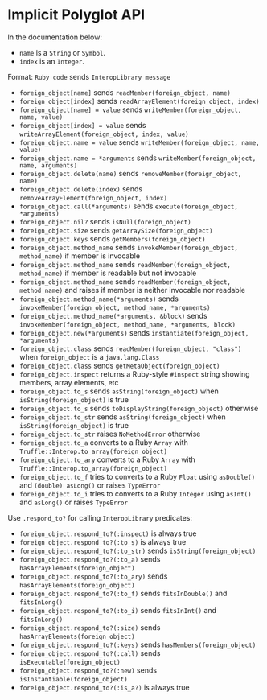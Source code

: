 <!-- Generated by spec/truffle/interop/special_forms_spec.rb -->

# Implicit Polyglot API

In the documentation below:
* `name` is a `String` or `Symbol`.
* `index` is an `Integer`.

Format: `Ruby code` sends `InteropLibrary message`

- `foreign_object[name]` sends `readMember(foreign_object, name)`
- `foreign_object[index]` sends `readArrayElement(foreign_object, index)`
- `foreign_object[name] = value` sends `writeMember(foreign_object, name, value)`
- `foreign_object[index] = value` sends `writeArrayElement(foreign_object, index, value)`
- `foreign_object.name = value` sends `writeMember(foreign_object, name, value)`
- `foreign_object.name = *arguments` sends `writeMember(foreign_object, name, arguments)`
- `foreign_object.delete(name)` sends `removeMember(foreign_object, name)`
- `foreign_object.delete(index)` sends `removeArrayElement(foreign_object, index)`
- `foreign_object.call(*arguments)` sends `execute(foreign_object, *arguments)`
- `foreign_object.nil?` sends `isNull(foreign_object)`
- `foreign_object.size` sends `getArraySize(foreign_object)`
- `foreign_object.keys` sends `getMembers(foreign_object)`
- `foreign_object.method_name` sends `invokeMember(foreign_object, method_name)` if member is invocable
- `foreign_object.method_name` sends `readMember(foreign_object, method_name)` if member is readable but not invocable
- `foreign_object.method_name` sends `readMember(foreign_object, method_name)` and raises if member is neither invocable nor readable
- `foreign_object.method_name(*arguments)` sends `invokeMember(foreign_object, method_name, *arguments)`
- `foreign_object.method_name(*arguments, &block)` sends `invokeMember(foreign_object, method_name, *arguments, block)`
- `foreign_object.new(*arguments)` sends `instantiate(foreign_object, *arguments)`
- `foreign_object.class` sends `readMember(foreign_object, "class")` when `foreign_object` is a `java.lang.Class`
- `foreign_object.class` sends `getMetaObject(foreign_object)`
- `foreign_object.inspect` returns a Ruby-style `#inspect` string showing members, array elements, etc
- `foreign_object.to_s` sends `asString(foreign_object)` when `isString(foreign_object)` is true
- `foreign_object.to_s` sends `toDisplayString(foreign_object)` otherwise
- `foreign_object.to_str` sends `asString(foreign_object)` when `isString(foreign_object)` is true
- `foreign_object.to_str` raises `NoMethodError` otherwise
- `foreign_object.to_a` converts to a Ruby `Array` with `Truffle::Interop.to_array(foreign_object)`
- `foreign_object.to_ary` converts to a Ruby `Array` with `Truffle::Interop.to_array(foreign_object)`
- `foreign_object.to_f` tries to converts to a Ruby `Float` using `asDouble()` and `(double) asLong()` or raises `TypeError`
- `foreign_object.to_i` tries to converts to a Ruby `Integer` using `asInt()` and `asLong()` or raises `TypeError`

Use `.respond_to?` for calling `InteropLibrary` predicates:
- `foreign_object.respond_to?(:inspect)` is always true
- `foreign_object.respond_to?(:to_s)` is always true
- `foreign_object.respond_to?(:to_str)` sends `isString(foreign_object)`
- `foreign_object.respond_to?(:to_a)` sends `hasArrayElements(foreign_object)`
- `foreign_object.respond_to?(:to_ary)` sends `hasArrayElements(foreign_object)`
- `foreign_object.respond_to?(:to_f)` sends `fitsInDouble()` and `fitsInLong()`
- `foreign_object.respond_to?(:to_i)` sends `fitsInInt()` and `fitsInLong()`
- `foreign_object.respond_to?(:size)` sends `hasArrayElements(foreign_object)`
- `foreign_object.respond_to?(:keys)` sends `hasMembers(foreign_object)`
- `foreign_object.respond_to?(:call)` sends `isExecutable(foreign_object)`
- `foreign_object.respond_to?(:new)` sends `isInstantiable(foreign_object)`
- `foreign_object.respond_to?(:is_a?)` is always true

